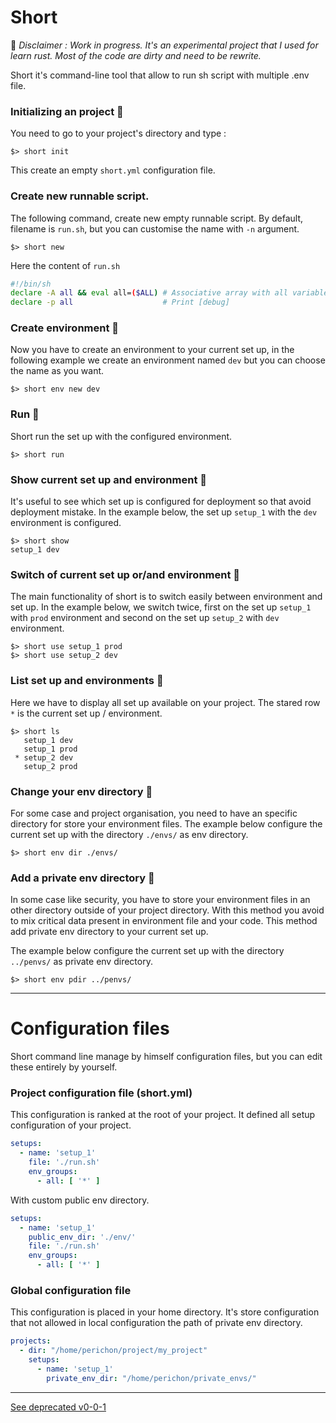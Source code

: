 # Short 

:construction: *Disclaimer : Work in progress. It's an experimental project that I used for learn rust. Most of the code are dirty and need to be rewrite.*

Short it's command-line tool that allow to run sh script with multiple .env file.

### Initializing an project :black_square_button:
You need to go to your project's directory and type :
```
$> short init
```
This create an empty `short.yml` configuration file.

### Create new runnable script.

The following command, create new empty runnable script. By default, filename is `run.sh`, but
you can customise the name with `-n` argument.
```
$> short new
```

Here the content of `run.sh`
```sh
#!/bin/sh
declare -A all && eval all=($ALL) # Associative array with all variables.
declare -p all                    # Print [debug]
```



### Create environment :black_square_button:
Now you have to create an environment to your current set up, in the following example we create an environment named `dev`
but you can choose the name as you want.
```
$> short env new dev
```

### Run :black_square_button:

Short run the set up with the configured environment.
```
$> short run
```

### Show current set up and environment :black_square_button:
It's useful to see which set up is configured for deployment so that avoid deployment mistake.
In the example below, the set up `setup_1` with the `dev` environment is configured.
```
$> short show
setup_1 dev
```

### Switch of current set up or/and environment :black_square_button:
The main functionality of short is to switch easily between environment and set up.
In the example below, we switch twice, first on the set up `setup_1` with `prod`
environment and second on the set up `setup_2` with `dev` environment.
```
$> short use setup_1 prod
$> short use setup_2 dev
```

### List set up and environments :black_square_button:
Here we have to display all set up available on your project. The stared row `*` is 
the current set up / environment.
```
$> short ls
   setup_1 dev
   setup_1 prod
 * setup_2 dev
   setup_2 prod
```

### Change your env directory :black_square_button:
For some case and project organisation, you need to have an specific directory
for store your environment files. The example below configure the current set up with
the directory `./envs/` as env directory.
```
$> short env dir ./envs/
```

### Add a private env directory :black_square_button:
In some case like security, you have to store your environment files in an other directory outside of your
project directory. With this method you avoid to mix critical data present in environment file and your code.
This method add private env directory to your current set up.

The example below configure the current set up with the directory `../penvs/` as private env directory.
```
$> short env pdir ../penvs/
```

----
# Configuration files

Short command line manage by himself configuration files, but you can edit these entirely by yourself.

### Project configuration file (short.yml)

This configuration is ranked at the root of your project. It defined all setup configuration of your project.

```yaml
setups:
  - name: 'setup_1'
    file: './run.sh'
    env_groups:
      - all: [ '*' ]
```

With custom public env directory.
```yaml
setups:  
  - name: 'setup_1'
    public_env_dir: './env/'
    file: './run.sh'
    env_groups:
      - all: [ '*' ]
```

### Global configuration file

This configuration is placed in your home directory.
It's store configuration that not allowed in local configuration the path of private env directory.

```yaml
projects:
  - dir: "/home/perichon/project/my_project"
    setups:
      - name: 'setup_1'
        private_env_dir: "/home/perichon/private_envs/"
```


----
[See deprecated v0-0-1](https://github.com/vincent-herlemont/short/tree/v0-0-1)